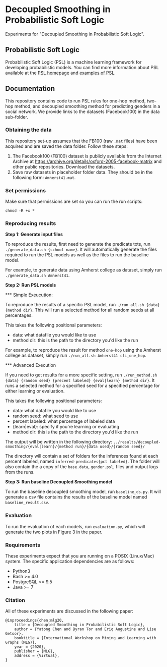 # Decoupled Smoothing in Probabilistic Soft Logic

Experiments for "Decoupled Smoothing in Probabilistic Soft Logic".

## Probabilistic Soft Logic

Probabilistic Soft Logic (PSL) is a machine learning framework for developing probabilistic models. You can find more information about PSL available at the [PSL homepage](https://psl.linqs.org/) and [examples of PSL](https://github.com/linqs/psl-examples). 

## Documentation

This repository contains code to run PSL rules for one-hop method, two-hop method, and decoupled smoothing method for predicting genders in a social network. 
We provide links to the datasets (Facebook100) in the data sub-folder.

### Obtaining the data

This repository set-up assumes that the FB100 (raw `.mat` files) have been acquired and are saved the data folder. Follow these steps:
1. The Facebook100 (FB100) dataset is publicly available from the Internet Archive at https://archive.org/details/oxford-2005-facebook-matrix and other public repositories. Download the datasets.
2. Save raw datasets in placeholder folder data. They should be in the following form: `Amherst41.mat`.

### Set permissions

Make sure that permissions are set so you can run the run scripts: 
```
chmod -R +x *
```

### Reproducing results

**Step 1: Generate input files**

To reproduce the results, first need to generate the predicate txts, run `./generate_data.sh {school name}`. It will automatically generate the files required to run the PSL models as well as the files to run the baseline model. 

For example, to generate data using Amherst college as dataset, simply run `./generate_data.sh Amherst41`.



**Step 2: Run PSL models**

*** Simple Exeucution: 

To reproduce the results of a specific PSL model, run  `./run_all.sh {data} {method dir}`. This will run a selected method for all random seeds at all percentages. 

This takes the following positional parameters: 
* data: what datafile you would like to use
* method dir: this is the path to the directory you'd like the run


For example, to reproduce the result for method `one-hop` using the Amherst college as dataset, simply run `./run_all.sh Amherst41 cli_one_hop`.

*** Advanced Execution

If you need to get results for a more specific setting, run `./run_method.sh {data} {random seed} {precent labeled} {eval|learn} {method dir}`. It runs a selected method for a specified seed for a specified percentage for either learning or evaluation.

This takes the following positional parameters: 
* data: what datafile you would like to use
* random seed: what seed to use
* percent labeled: what percentage of labeled data
* {learn|eval}: specify if you're learning or evaluating
* method dir: this is the path to the directory you'd like the run


The output will be written in the following directory:
`../results/decoupled-smoothing/{eval|learn}/{method run}/{data used}/{random seed}/`

The directory will contain a set of folders for the inferences found at each percent labeled, named `inferred-predicates{pct labeled}`.
The folder will also contain the a copy of the `base.data`, `gender.psl`, files and output logs from the runs.

**Step 3: Run baseline Decoupled Smoothing model**

To run the baseline decoupled smoothing model, run `baseline_ds.py`. It will generate a csv file contains the results of the baseline model named `baseline_result.csv`.


### Evaluation
To run the evaluation of each models, run `evaluation.py`, which will generate the two plots in Figure 3 in the paper.


### Requirements
These experiments expect that you are running on a POSIX (Linux/Mac) system. The specific application dependencies are as follows:

* Python3
* Bash >= 4.0
* PostgreSQL >= 9.5
* Java >= 7


### Citation

All of these experiments are discussed in the following paper:

```
@inproceedings{chen:mlg20,
    title = {Decoupled Smoothing in Probabilistic Soft Logic},
    author = {Yatong Chen and Byran Tor and Eriq Augustine and Lise Getoor},
    booktitle = {International Workshop on Mining and Learning with Graphs (MLG)},
    year = {2020},
    publisher = {MLG},
    address = {Virtual},
}
```


